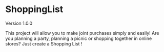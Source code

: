 # ShoppingList

Version 1.0.0

This project will allow you to make joint purchases simply and easily! Are you planning a party, planning a picnic or shopping together in online stores? Just create a Shopping List !
